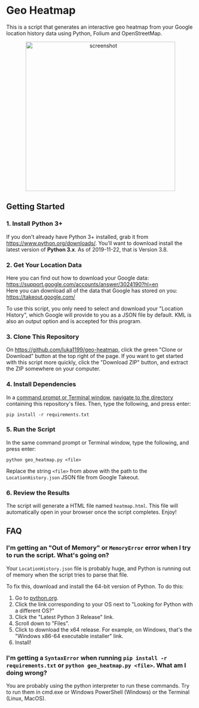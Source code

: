 # Geo Heatmap

This is a script that generates an interactive geo heatmap from your Google location history data using Python, Folium and OpenStreetMap.

<p align="center"><img src="https://user-images.githubusercontent.com/45404400/63515170-7a9cd280-c4ea-11e9-8875-e693622ac26e.png" alt="screenshot" width="400"></p>

## Getting Started

### 1. Install Python 3+
If you don't already have Python 3+ installed, grab it from <https://www.python.org/downloads/>. You'll want to download install the latest version of **Python 3.x**. As of 2019-11-22, that is Version 3.8.

### 2. Get Your Location Data

Here you can find out how to download your Google data: <https://support.google.com/accounts/answer/3024190?hl=en></br>
Here you can download all of the data that Google has stored on you: <https://takeout.google.com/>

To use this script, you only need to select and download your "Location History", which Google will provide to you as a JSON file by default.  KML is also an output option and is accepted for this program.

### 3. Clone This Repository
On <https://github.com/luka1199/geo-heatmap>, click the green "Clone or Download" button at the top right of the page. If you want to get started with this script more quickly, click the "Download ZIP" button, and extract the ZIP somewhere on your computer.

### 4. Install Dependencies
In a [command prompt or Terminal window](https://tutorial.djangogirls.org/en/intro_to_command_line/#what-is-the-command-line), [navigate to the directory](https://tutorial.djangogirls.org/en/intro_to_command_line/#change-current-directory) containing this repository's files. Then, type the following, and press enter:

```
pip install -r requirements.txt
```

### 5. Run the Script
In the same command prompt or Terminal window, type the following, and press enter:
```
python geo_heatmap.py <file>
```
Replace the string `<file>` from above with the path to the `LocationHistory.json` JSON file from Google Takeout.

### 6. Review the Results

The script will generate a HTML file named `heatmap.html`. This file will automatically open in your browser once the script completes. Enjoy!

## FAQ

### I'm getting an "Out of Memory" or `MemoryError` error when I try to run the script. What's going on?
Your `LocationHistory.json` file is probably huge, and Python is running out of memory when the script tries to parse that file.

To fix this, download and install the 64-bit version of Python. To do this:
1. Go to [python.org](https://www.python.org/downloads/).
2. Click the link corresponding to your OS next to "Looking for Python with a different OS?"
3. Click the "Latest Python 3 Release" link.
4. Scroll down to "Files".
5. Click to download the x64 release. For example, on Windows, that's the "Windows x86-64 executable installer" link.
6. Install!

### I'm getting a `SyntaxError` when running `pip install -r requirements.txt` or `python geo_heatmap.py <file>`. What am I doing wrong?
You are probably using the python interpreter to run these commands. Try to run them in cmd.exe or Windows PowerShell (Windows) or the Terminal (Linux, MacOS).

